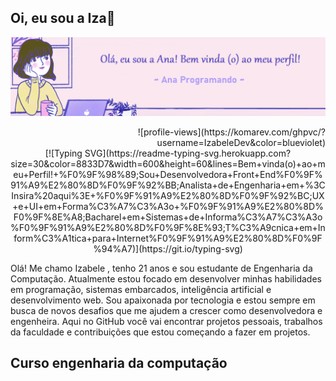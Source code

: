## Oi, eu sou a Iza👋
<div>  
  <img align="center" alt="Pixel-Art" width="1000px" src="https://github.com/AnaProgramando/AnaProgramando/blob/01aedc336431ca8444347703ce043252a085eb6f/banner_welcome.png"/>
</div>  

<div align="right">
  <br>  
  ![profile-views](https://komarev.com/ghpvc/?username=IzabeleDev&color=blueviolet)
</div>  

<div align="center">  
  [![Typing SVG](https://readme-typing-svg.herokuapp.com?size=30&color=8833D7&width=600&height=60&lines=Bem+vinda(o)+ao+meu+Perfil!+%F0%9F%98%89;Sou+Desenvolvedora+Front+End%F0%9F%91%A9%E2%80%8D%F0%9F%92%BB;Analista+de+Engenharia+em+%3CInsira%20aqui%3E+%F0%9F%91%A9%E2%80%8D%F0%9F%92%BC;UX+e+UI+em+Forma%C3%A7%C3%A3o+%F0%9F%91%A9%E2%80%8D%F0%9F%8E%A8;Bacharel+em+Sistemas+de+Informa%C3%A7%C3%A3o%F0%9F%91%A9%E2%80%8D%F0%9F%8E%93;T%C3%A9cnica+em+Inform%C3%A1tica+para+Internet%F0%9F%91%A9%E2%80%8D%F0%9F%94%A7)](https://git.io/typing-svg)  
</div>

Olá! Me chamo Izabele , tenho 21 anos e sou estudante de Engenharia da Computação. Atualmente estou focado em desenvolver minhas habilidades em programação, sistemas embarcados, inteligência artificial e desenvolvimento web.
Sou apaixonada por tecnologia e estou sempre em busca de novos desafios que me ajudem a crescer como desenvolvedora e engenheira. Aqui no GitHub você vai encontrar projetos pessoais, trabalhos da faculdade e contribuições que estou começando a fazer em projetos.

<h2>Curso engenharia da computação</h2>
